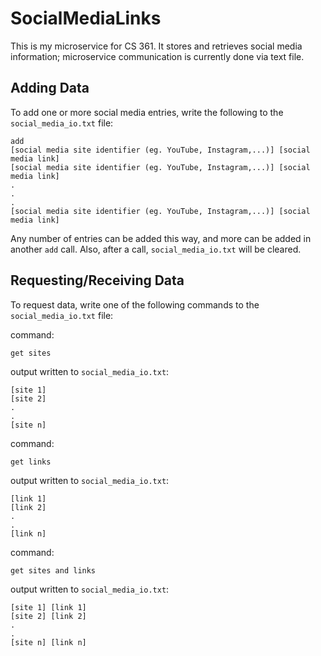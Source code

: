 # SocialMediaLinks
 This is my microservice for CS 361. It stores and retrieves social media information; microservice communication is currently done via text file.

 ## Adding Data
 To add one or more social media entries, write the following to the `social_media_io.txt` file:

 ```
 add
 [social media site identifier (eg. YouTube, Instagram,...)] [social media link]
 [social media site identifier (eg. YouTube, Instagram,...)] [social media link]
 .
 .
 .
 [social media site identifier (eg. YouTube, Instagram,...)] [social media link]
 ```
 Any number of entries can be added this way, and more can be added in another `add` call. Also, after a call, `social_media_io.txt` will be cleared.
 
 ## Requesting/Receiving Data
 To request data, write one of the following commands to the `social_media_io.txt` file:

 command:
 ```
 get sites
 ```
 output written to `social_media_io.txt`:
 ```
 [site 1]
 [site 2]
 .
 .
 [site n]
 ```
 command:
 ```
 get links
 ```
 output written to `social_media_io.txt`:
 ```
 [link 1]
 [link 2]
 .
 .
 [link n]
 ```
 command:
 ```
 get sites and links
 ```
 output written to `social_media_io.txt`:
 ```
 [site 1] [link 1]
 [site 2] [link 2]
 .
 .
 [site n] [link n]
 ```

 
 
 

